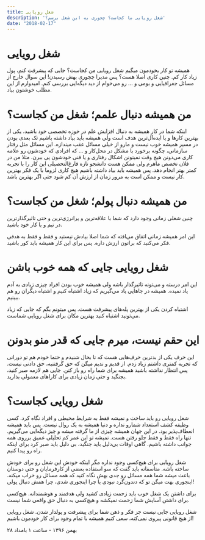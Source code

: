 ```yaml
---
title: شغل رویایی
description: 'شغل رویایی ما کجاست؟ چجوری به این شغل برسم؟'
date: "2018-02-17"
---
```


# شغل رویایی 

همیشه تو کار بخودمون میگیم شغل رویایی من کجاست؟ جایی که پیشرفت کنم، پول زیاد کار کم.
 چنین کاری اصلا هست؟ پس مدیرا چجوری بهش رسیدن! این سوال خارج از مسائل جغرافیایی و بومی و ... رو می‌خوام از دید دیگه‌ایی بررسی کنم. امیدوارم از این مطلب خوشتون بیاد.


# من همیشه دنبال علمم؛ شغل من کجاست؟


 اینکه شما در کار همیشه به دنبال افزایش علم در حوزه تخصصی خود باشید، یکی از بهترین کار‌ها و یا ایده‌آل‌ترین هدف است ولی همیشه باید بیاد داشته باشیم تک بعدی بودن در مسیر همیشه خوب نیست و مارو از خیلی مسائل عقب میندازه. این مسائل مثل رفتار سازمانی، چگونه برخورد با مشکل در محل‌کار و ... که افرادی که خودشون رو علامه کاری می‌دونن هیچ وقت نمیتونن اشکال رفتاری و یا فنی خودشون پی‌ ببرن. 
 مثلا من در فلان تخصص ماهرم ولی ممکن هست دانشجو تازه فارغ‌التحصیلی این کار را با تجربه کمتر بهتر انجام دهد. پس همیشه باید بیاد داشته باشیم هیچ کاری لزوما با یک فکر بهترین کار نیست و ممکن است به مرور زمان از ارزش آن کم شود حتی اگر بهترین باشد.

# من همیشه دنبال پولم؛ شغل من کجاست؟

چنین شغلی زمانی وجود دارد که شما با علاقه‌ترین و پرانرژی‌ترین و حتی تاثیر‌گذار‌ترین در تیم و یا کار خود باشید.

این امر همیشه زمانی اتفاق می‌افته که شما اصلا بیادش نیستید و فقط و فقط به هدفی فکر می‌کنید که براتون ارزش داره. پس برای این کار همیشه باید کور باشید.

# شغل رویایی جایی که همه خوب باشن

این امر درسته و می‌تونه تاثیر‌گذار باشه ولی همیشه خوب بودن افراد چیزی زیادی به آدم یاد نمیده. همیشه در جاهایی یاد می‌گیریم که زیاد اشتباه کنیم و اشتباه دیگران رو هم ببینیم.

اشتباه کردن یکی از بهترین پله‌های پیشرفت هست. پس میتونم بگم که جایی که زیاد می‌تونید اشتباه کنید بهترین مکان برای شغل رویایی شماست.


# این حقم نیست، میرم جایی که قدر منو بدونن


این حرف یکی از بدترین حرف‌هایی هست که تا بحال شنیدم و حتما خودم هم تو دورانی که تجربه کمتری داشتم زیاد زدم. از قدیم و ندیم میگن که حق گرفتنیه، حق دادنی نیست. پس انتظار نداشته باشید همیشه برای شما راه رو باز کنن. جایی هم لازمه صبر کنید، بجنگید و حتی  زمان زیادی برای کارا‌های معمولی بذارید.


# شغل رویایی کجاست؟


شغل رویایی رو باید ساخت و نمیشه فقط  به شرایط محیطی و افراد نگاه کرد. کسی وظیفه کشف استعداد شمارو نداره و دنیا همیشه به یک روال نیست. پس باید همیشه انعطاف‌پذیر بود. در این جهان همیشه چیزی از ما گرفته میشه و چیز دیگه‌ایی می‌گیریم. تنها راه فقط و فقط جلو رفتن هست. نمیشه تو این عمر کم تحلیلی عمیق برروی همه جوانب داشته باشیم. گاهی اوقات بی‌دلیل باید جنگید، بی دلیل باید صبر کرد برای اینکه راه رو پیدا کنیم. 


شغل رویایی برای هیچ‌کسی وجود نداره مگر اینکه خودش این شغل رو برای خودش ساخته باشه.
متاسفانه باید گفت که سو استفاده بعضی از کارفرمایان و حتی دوستان باعث میشه شما همه مسائل رو جدی بهش نگاه کنید که همه مسائل رو خراب میکنه. اینجوری بهت میگن تو که دندون‌گرد نبودی یا چرا اینجوری شدی، چرا همش دنبال پولی! 


برای داشتن یک شغل خوب باید زحمت زیادی کشید ولی هدفمند و هوشمندانه. هیچ‌کسی برای داشتن آسایش شما زحمت نمیکشه و هیچ‌کسی به دنبال حق واقعی شما نیست.


شغل رویایی جایی نیست جز فکر و ذهن شما برای پیشرفت و پولدار شدن. شغل رویایی از هیچ قانونی پیروی نمی‌کنه، سعی کنیم همیشه با تمام وجود برای کار خودمون باشیم!


۲۸ بهمن ۱۳۹۶ - ساعت ۱ بامداد